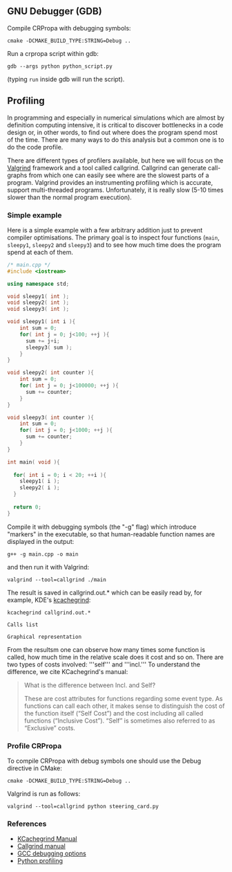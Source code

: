 ## GNU Debugger (GDB)

Compile CRPropa with debugging symbols:
```
cmake -DCMAKE_BUILD_TYPE:STRING=Debug ..
```

Run a crpropa script within gdb:
```
gdb --args python python_script.py
```
(typing `run` inside gdb will run the script).

## Profiling

In programming and especially in numerical simulations which are almost by definition computing intensive, it is critical to discover bottlenecks in a code design or, in other words, to find out where does the program spend most of the time. There are many ways to do this analysis but a common one is to do the code profile.

There are different types of profilers available, but here we will focus on the [Valgrind](http://valgrind.org/) framework and a tool called callgrind. Callgrind can generate call-graphs from which one can easily see where are the slowest parts of a program. Valgrind provides an instrumenting profiling which is accurate, support multi-threaded programs. Unfortunately, it is really slow (5-10 times slower than the normal program execution).

### Simple example

Here is a simple example with a few arbitrary addition just to prevent compiler optimisations. The primary goal is to inspect four functions (`main`, `sleepy1`, `sleepy2` and `sleepy3`) and to see how much time does the program spend at each of them. 

```cpp
/* main.cpp */
#include <iostream>

using namespace std;

void sleepy1( int );
void sleepy2( int );
void sleepy3( int );

void sleepy1( int i ){
    int sum = 0;
    for( int j = 0; j<100; ++j ){
      sum += j+i;
      sleepy3( sum );
    }
}

void sleepy2( int counter ){
    int sum = 0;
    for( int j = 0; j<100000; ++j ){
      sum += counter;
    }
}

void sleepy3( int counter ){
    int sum = 0;
    for( int j = 0; j<1000; ++j ){
      sum += counter;
    }
}

int main( void ){
 
  for( int i = 0; i < 20; ++i ){
    sleepy1( i );
    sleepy2( i );
  }
  
  return 0;
}
```

Compile it with debugging symbols (the "-g" flag) which introduce "markers" in the executable, so that human-readable function names are displayed in the output:
```
g++ -g main.cpp -o main
```
and then run it with Valgrind:
```
valgrind --tool=callgrind ./main
```
The result is saved in callgrind.out.* which can be easily read by, for example, KDE's [kcachegrind](http://kcachegrind.sourceforge.net):
```
kcachegrind callgrind.out.*
```

    Calls list

    Graphical representation

From the resultsm one can observe how many times some function is called, how much time in the relative scale does it cost and so on. There are two types of costs involved: '''self''' and '''incl.''' To understand the difference, we cite KCachegrind's manual:

> What is the difference between Incl. and Self?
>
> These are cost attributes for functions regarding some event type. As functions can call each other, it makes sense to distinguish the cost of the function itself (“Self Cost”) and the cost including all called functions (“Inclusive Cost”). “Self” is sometimes also referred to as “Exclusive” costs.

### Profile CRPropa

To compile CRPropa with debug symbols one should use the Debug directive in CMake:
```
cmake -DCMAKE_BUILD_TYPE:STRING=Debug .. 
```
Valgrind is run as follows:
```
valgrind --tool=callgrind python steering_card.py
```
### References
* [KCachegrind Manual](https://docs.kde.org/stable5/en/kcachegrind/kcachegrind/kcachegrind.pdf)
* [Callgrind manual](http://valgrind.org/docs/manual/cl-manual.html)
* [GCC debugging options](https://gcc.gnu.org/onlinedocs/gcc-3.4.5/gcc/Debugging-Options.html)
* [Python profiling](http://www.blog.pythonlibrary.org/2014/03/20/python-102-how-to-profile-your-code/)
